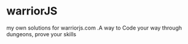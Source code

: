 # warriorJS
my own solutions for warriorjs.com .A way to Code your way through dungeons, prove your skills

